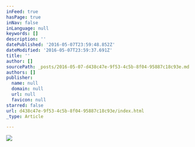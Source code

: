 ```yaml
---
inFeed: true
hasPage: true
inNav: false
inLanguage: null
keywords: []
description: ''
datePublished: '2016-05-07T23:59:48.852Z'
dateModified: '2016-05-07T23:59:37.691Z'
title: ''
author: []
sourcePath: _posts/2016-05-07-d438c47e-9f53-4c5b-8f04-95887c18c93e.md
authors: []
publisher:
  name: null
  domain: null
  url: null
  favicon: null
starred: false
url: d438c47e-9f53-4c5b-8f04-95887c18c93e/index.html
_type: Article

---
```

![](https://the-grid-user-content.s3-us-west-2.amazonaws.com/0942cfb0-16a4-4e49-892b-51f5f3b1c3e9.jpg)